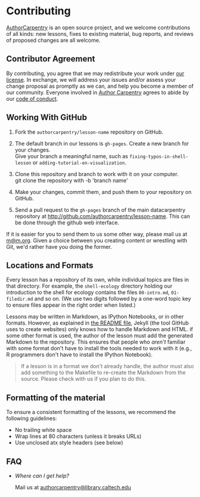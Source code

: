 # Contributing

[AuthorCarpentry](http://authorcarpentry.github.io) is an open source project,
and we welcome contributions of all kinds:
new lessons,
fixes to existing material,
bug reports,
and reviews of proposed changes are all welcome.

## Contributor Agreement

By contributing,
you agree that we may redistribute your work under [our license](LICENSE.md).
In exchange,
we will address your issues and/or assess your change proposal as promptly as we can,
and help you become a member of our community.
Everyone involved in [Author Carpentry](http://authorcarpentry.github.io)
agrees to abide by our [code of conduct](CONDUCT.md).

## Working With GitHub

1.  Fork the `authorcarpentry/lesson-name` repository on GitHub.  

2.  The default branch in our lessons is `gh-pages`. Create a 
    new branch for your changes.  
    Give your branch a meaningful name,
    such as `fixing-typos-in-shell-lesson`
    or `adding-tutorial-on-visualization`.

3.  Clone this repository and branch to work with it on your computer.  
    git clone the repository with -b 'branch name'

4.  Make your changes, commit them, and push them to your repository on GitHub.

5.  Send a pull request to the `gh-pages` branch of the main datacarpentry
    repository at http://github.com/authorcarpentry/lesson-name. This can
    be done through the github web interface. 

If it is easier for you to send them to us some other way,
please mail us at
[m@m.org](mailto:m@m.org).
Given a choice between you creating content or wrestling with Git,
we'd rather have you doing the former.

## Locations and Formats

Every lesson has a repository of its own, while individual topics are files
in that directory.  For example, the `shell-ecology` directory holding our
introduction to the shell for ecology contains the files `00-intro.md`, 
`01-filedir.md` and so on.  (We use two digits followed by a one-word topic 
key to ensure files
appear in the right order when listed.)

Lessons may be written in Markdown, as IPython Notebooks, or in other formats.
However, as explained in [the README file](README.md), Jekyll (the tool GitHub
uses to create websites) only knows how to handle Markdown and HTML.  if some
other format is used, the author of the lesson must add the generated Markdown
to the repository.  This ensures that people who *aren't* familiar with some
format don't have to install the tools needed to work with it (e.g., R
programmers don't have to install the IPython Notebook).

> If a lesson is in a format we don't already handle, the author must also add
> something to the Makefile to re-create the Markdown from the source.  Please
> check with us if you plan to do this.


## Formatting of the material

To ensure a consistent formatting of the lessons, we recommend the following
guidelines:
* No trailing white space
* Wrap lines at 80 characters (unless it breaks URLs)
* Use unclosed atx style headers (see below)

## FAQ

*   *Where can I get help?*

    Mail us at [authorcarpentry@library.caltech.edu](mailto:authorcarpentry@library.caltech.edu)
